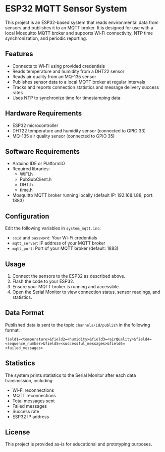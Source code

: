 # ESP32 MQTT Sensor System

This project is an ESP32-based system that reads environmental data from sensors and publishes it to an MQTT broker. It is designed for use with a local Mosquitto MQTT broker and supports Wi-Fi connectivity, NTP time synchronization, and periodic reporting.

## Features
- Connects to Wi-Fi using provided credentials
- Reads temperature and humidity from a DHT22 sensor
- Reads air quality from an MQ-135 sensor
- Publishes sensor data to a local MQTT broker at regular intervals
- Tracks and reports connection statistics and message delivery success rates
- Uses NTP to synchronize time for timestamping data

## Hardware Requirements
- ESP32 microcontroller
- DHT22 temperature and humidity sensor (connected to GPIO 33)
- MQ-135 air quality sensor (connected to GPIO 35)

## Software Requirements
- Arduino IDE or PlatformIO
- Required libraries:
  - WiFi.h
  - PubSubClient.h
  - DHT.h
  - time.h
- Mosquitto MQTT broker running locally (default IP: 192.168.1.88, port: 1883)

## Configuration
Edit the following variables in `system_mqtt.ino`:
- `ssid` and `password`: Your Wi-Fi credentials
- `mqtt_server`: IP address of your MQTT broker
- `mqtt_port`: Port of your MQTT broker (default: 1883)

## Usage
1. Connect the sensors to the ESP32 as described above.
2. Flash the code to your ESP32.
3. Ensure your MQTT broker is running and accessible.
4. Open the Serial Monitor to view connection status, sensor readings, and statistics.

## Data Format
Published data is sent to the topic `channels/id/publish` in the following format:
```
field1=<temperature>&field2=<humidity>&field3=<airQuality>&field4=<sequence_number>&field5=<successful_messages>&field6=<failed_messages>
```

## Statistics
The system prints statistics to the Serial Monitor after each data transmission, including:
- Wi-Fi reconnections
- MQTT reconnections
- Total messages sent
- Failed messages
- Success rate
- ESP32 IP address

## License
This project is provided as-is for educational and prototyping purposes.

